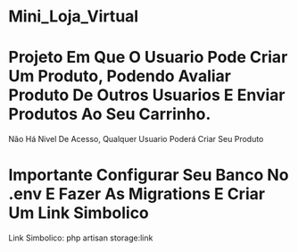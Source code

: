# Mini_Loja_Virtual

# Projeto Em Que O Usuario Pode Criar Um Produto, Podendo Avaliar Produto De Outros Usuarios E Enviar Produtos Ao Seu Carrinho.
  
  Não Há Nivel De Acesso, Qualquer Usuario Poderá Criar Seu Produto
  
# Importante Configurar Seu Banco No .env E Fazer As Migrations E Criar Um Link Simbolico

  Link Simbolico:  php artisan storage:link

 

